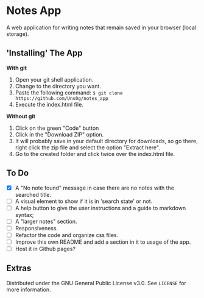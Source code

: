 # Notes App

A web application for writing notes that remain saved in your browser (local storage). 

## 'Installing' The App

**With git**
1. Open your git shell application. 
2. Change to the directory you want.
3. Paste the following command: ```$ git clone https://github.com/Uns0g/notes_app```
4. Execute the index.html file.

**Without git**
1. Click on the green "Code" button
2. Click in the "Download ZIP" option.
3. It will probably save in your default directory for downloads, so go there, right click the zip file and select the option "Extract here". 
4. Go to the created folder and click twice over the index.html file.

## To Do

- [x] A "No note found" message in case there are no notes with the searched title.
- [ ] A visual element to show if it is in 'search state' or not.
- [ ] A help button to give the user instructions and a guide to markdown syntax; 
- [ ] A "larger notes" section.
- [ ] Responsiveness.
- [ ] Refactor the code and organize css files.
- [ ] Improve this own README and add a section in it to usage of the app.
- [ ] Host it in Github pages?

## Extras 

Distributed under the GNU General Public License v3.0. See ```LICENSE``` for more information.